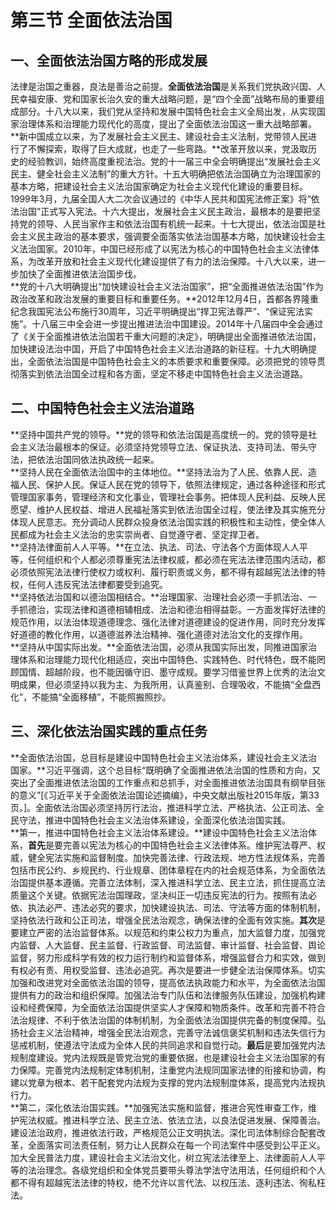 # 第三节  全面依法治国

## 一、全面依法治国方略的形成发展

法律是治国之重器，良法是善治之前提。**全面依法治国**是关系我们党执政兴国、人民幸福安康、党和国家长治久安的重大战略问题，是“四个全面”战略布局的重要组成部分。十八大以来，我们党从坚持和发展中国特色社会主义全局出发，从实现国家治理体系和治理能力现代化的高度，提出了全面依法治国这一重大战略部署。  
**新中国成立以来，为了发展社会主义民主、建设社会主义法制，党带领人民进行了不懈探索，取得了巨大成就，也走了一些弯路。**改革开放以来，党汲取历史的经验教训，始终高度重视法治。党的十一届三中全会明确提出“发展社会主义民主、健全社会主义法制”的重大方针。十五大明确把依法治国确立为治理国家的基本方略，把建设社会主义法治国家确定为社会主义现代化建设的重要目标。1999年3月，九届全国人大二次会议通过的《中华人民共和国宪法修正案》将“依法治国”正式写入宪法。十六大提出，发展社会主义民主政治，最根本的是要把坚持党的领导、人民当家作主和依法治国有机统一起来。十七大提出，依法治国是社会主义民主政治的基本要求，强调要全面落实依法治国基本方略，加快建设社会主义法治国家。2010年，中国已经形成了以宪法为核心的中国特色社会主义法律体系，为改革开放和社会主义现代化建设提供了有力的法治保障。十八大以来，进一步加快了全面推进依法治国步伐。  
**党的十八大明确提出“加快建设社会主义法治国家”，把“全面推进依法治国”作为政治改革和政治发展的重要目标和重要任务。**2012年12月4日，首都各界隆重纪念我国宪法公布施行30周年，习近平明确提出“捍卫宪法尊严”、“保证宪法实施”。十八届三中全会进一步提出推进法治中国建设。2014年十八届四中全会通过了《关于全面推进依法治国若干重大问题的决定》，明确提出全面推进依法治国，加快建设法治中国，开启了中国特色社会主义法治道路的新征程。十九大明确提出，全面依法治国是中国特色社会主义的本质要求和重要保障。必须把党的领导贯彻落实到依法治国全过程和各方面，坚定不移走中国特色社会主义法治道路。  

## 二、中国特色社会主义法治道路

**坚持中国共产党的领导。**党的领导和依法治国是高度统一的。党的领导是社会主义法治最根本的保证。必须坚持党领导立法、保证执法、支持司法、带头守法，把依法治国同依法执政统一起来。  
**坚持人民在全面依法治国中的主体地位。**坚持法治为了人民、依靠人民、造福人民、保护人民。保证人民在党的领导下，依照法律规定，通过各种途径和形式管理国家事务，管理经济和文化事业，管理社会事务。把体现人民利益、反映人民愿望、维护人民权益、增进人民福祉落实到依法治国全过程，使法律及其实施充分体现人民意志。充分调动人民群众投身依法治国实践的积极性和主动性，使全体人民都成为社会主义法治的忠实崇尚者、自觉遵守者、坚定捍卫者。  
**坚持法律面前人人平等。**在立法、执法、司法、守法各个方面体现人人平等，任何组织和个人都必须尊重宪法法律权威，都必须在宪法法律范围内活动，都必须依照宪法法律行使权力或权利、履行职责或义务，都不得有超越宪法法律的特权，任何人违反宪法法律都要受到追究。  
**坚持依法治国和以德治国相结合。**治理国家、治理社会必须一手抓法治、一手抓德治，实现法律和道德相辅相成、法治和德治相得益彰。一方面发挥好法律的规范作用，以法治体现道德理念、强化法律对道德建设的促进作用，同时充分发挥好道德的教化作用，以道德滋养法治精神、强化道德对法治文化的支撑作用。  
**坚持从中国实际出发。**全面依法治国，必须从我国实际出发，同推进国家治理体系和治理能力现代化相适应，突出中国特色、实践特色、时代特色，既不能罔顾国情、超越阶段，也不能因循守旧、墨守成规。要学习借鉴世界上优秀的法治文明成果，但必须坚持以我为主、为我所用，认真鉴别、合理吸收，不能搞“全盘西化”，不能搞“全面移植”，不能照搬照抄。  

## 三、深化依法治国实践的重点任务

**全面依法治国，总目标是建设中国特色社会主义法治体系，建设社会主义法治国家。**习近平强调，这个总目标“既明确了全面推进依法治国的性质和方向，又突出了全面推进依法治国的工作重点和总抓手，对全面推进依法治国具有纲举目张的意义”[《习近平关于全面依法治国论述摘编》，中央文献出版社2015年版，第33页。]。全面依法治国必须坚持厉行法治，推进科学立法、严格执法、公正司法、全民守法，推进中国特色社会主义法治体系建设，全面深化依法治国实践。  
**第一，推进中国特色社会主义法治体系建设。**建设中国特色社会主义法治体系，**首先**是要完善以宪法为核心的中国特色社会主义法律体系。维护宪法尊严、权威，健全宪法实施和监督制度。加快完善法律、行政法规、地方性法规体系，完善包括市民公约、乡规民约、行业规章、团体章程在内的社会规范体系，为全面依法治国提供基本遵循。完善立法体制，深入推进科学立法、民主立法，抓住提高立法质量这个关键。依据宪法治国理政，坚决纠正一切违反宪法的行为。按照有法必依、执法必严、违法必究的要求，加快建设执法、司法、守法等方面的体制机制，坚持依法行政和公正司法，增强全民法治观念，确保法律的全面有效实施。**其次**是要建立严密的法治监督体系。以规范和约束公权力为重点，加大监督力度，加强党内监督、人大监督、民主监督、行政监督、司法监督、审计监督、社会监督、舆论监督，努力形成科学有效的权力运行制约和监督体系，增强监督合力和实效，做到有权必有责、用权受监督、违法必追究。再次是要进一步健全法治保障体系。切实加强和改进党对全面依法治国的领导，提高依法执政能力和水平，为全面依法治国提供有力的政治和组织保障。加强法治专门队伍和法律服务队伍建设，加强机构建设和经费保障，为全面依法治国提供坚实人才保障和物质条件。改革和完善不符合法治规律、不利于依法治国的体制机制，为全面依法治国提供完备的制度保障。弘扬社会主义法治精神，增强全民法治观念，完善守法诚信褒奖机制和违法失信行为惩戒机制，使遵法守法成为全体人民的共同追求和自觉行动。**最后**是要加强党内法规制度建设。党内法规既是管党治党的重要依据，也是建设社会主义法治国家的有力保障。完善党内法规制定体制机制，注重党内法规同国家法律的衔接和协调，构建以党章为根本、若干配套党内法规为支撑的党内法规制度体系，提高党内法规执行力。  
**第二，深化依法治国实践。**加强宪法实施和监督，推进合宪性审查工作，维护宪法权威。推进科学立法、民主立法、依法立法，以良法促进发展、保障善治。建设法治政府，推进依法行政，严格规范公正文明执法。深化司法体制综合配套改革，全面落实司法责任制，努力让人民群众在每一个司法案件中感受到公平正义。加大全民普法力度，建设社会主义法治文化，树立宪法法律至上、法律面前人人平等的法治理念。各级党组织和全体党员要带头尊法学法守法用法，任何组织和个人都不得有超越宪法法律的特权，绝不允许以言代法、以权压法、逐利违法、徇私枉法。  